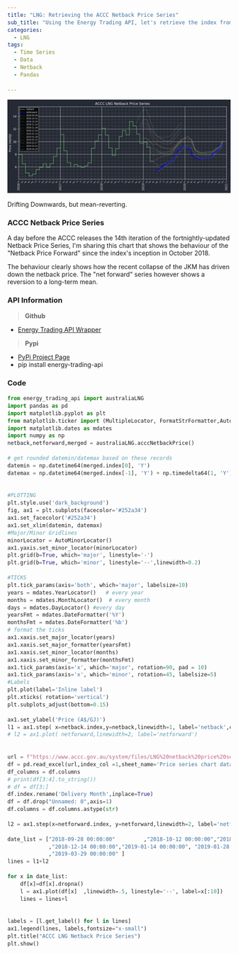 ```yaml
---
title: "LNG: Retrieving the ACCC Netback Price Series"
sub_title: "Using the Energy Trading API, let's retrieve the index from ACCC's webpage"
categories:
  - LNG
tags:
  - Time Series
  - Data
  - Netback
  - Pandas

---
```

![png](/assets/images/post-2019-04-15/netback-april-2019.PNG)

Drifting Downwards, but mean-reverting.

### ACCC Netback Price Series

A day before the ACCC releases the 14th iteration of the fortnightly-updated Netback Price Series, I'm sharing this chart 
that shows the behaviour of the "Netback Price Forward" since the index's inception in October 2018.

The behaviour clearly shows how the recent collapse of the JKM has driven down the netback price. The "net forward" series however shows a reversion to a long-term mean.


### API Information 

> **Github**
-	[Energy Trading API Wrapper](https://github.com/jericmac/energy-trading-api-wrappers)

> **Pypi**
-	[PyPi Project Page](https://pypi.org/project/energy-trading-api/)
-	pip install energy-trading-api




### Code 
```python
from energy_trading_api import australiaLNG
import pandas as pd
import matplotlib.pyplot as plt
from matplotlib.ticker import (MultipleLocator, FormatStrFormatter,AutoMinorLocator)
import matplotlib.dates as mdates
import numpy as np
netback,netforward,merged = australiaLNG.acccNetbackPrice()

# get rounded datemin/datemax based on these records
datemin = np.datetime64(merged.index[0], 'Y')
datemax = np.datetime64(merged.index[-1], 'Y') + np.timedelta64(1, 'Y')


#PLOTTING
plt.style.use('dark_background')
fig, ax1 = plt.subplots(facecolor='#252a34')
ax1.set_facecolor('#252a34')
ax1.set_xlim(datemin, datemax)
#Major/Minor Gridlines
minorLocator = AutoMinorLocator()
ax1.yaxis.set_minor_locator(minorLocator)
plt.grid(b=True, which='major', linestyle='-')
plt.grid(b=True, which='minor', linestyle='--',linewidth=0.2)

#TICKS
plt.tick_params(axis='both', which='major', labelsize=10)
years = mdates.YearLocator()   # every year
months = mdates.MonthLocator()  # every month
days = mdates.DayLocator() #every day
yearsFmt = mdates.DateFormatter('%Y')
monthsFmt = mdates.DateFormatter('%b')
# format the ticks
ax1.xaxis.set_major_locator(years)
ax1.xaxis.set_major_formatter(yearsFmt)
ax1.xaxis.set_minor_locator(months)
ax1.xaxis.set_minor_formatter(monthsFmt)
ax1.tick_params(axis='x', which='major', rotation=90, pad = 10)
ax1.tick_params(axis='x', which='minor', rotation=45, labelsize=5)
#Labels
plt.plot(label='Inline label')
plt.xticks( rotation='vertical')
plt.subplots_adjust(bottom=0.15)

ax1.set_ylabel('Price (A$/GJ)')
l1 = ax1.step( x=netback.index,y=netback,linewidth=1, label='netback',color='lightgreen')
# l2 = ax1.plot( netforward,linewidth=2, label='netforward')


url = f"https://www.accc.gov.au/system/files/LNG%20netback%20price%20series%20-%20Public%20version%20-%201%20April%202019.xlsx"
df = pd.read_excel(url,index_col =1,sheet_name='Price series chart data',skiprows=4)
df_columns = df.columns
# print(df[3:4].to_string())
# df = df[3:]
df.index.rename('Delivery Month',inplace=True)
df = df.drop("Unnamed: 0",axis=1)
df.columns = df.columns.astype(str)

l2 = ax1.step(x=netforward.index, y=netforward,linewidth=2, label='netforward', color='blue')

date_list = ["2018-09-28 00:00:00"         ,"2018-10-12 00:00:00","2018-10-29 00:00:00","2018-11-14 00:00:00","2018-11-28 00:00:00"
             ,"2018-12-14 00:00:00","2019-01-14 00:00:00", "2019-01-28 00:00:00","2019-02-15 00:00:00","2019-02-27 00:00:00","2019-03-15 00:00:00"
             ,"2019-03-29 00:00:00" ]
lines = l1+l2

for x in date_list:
    df[x]=df[x].dropna()
    l = ax1.plot(df[x]  ,linewidth=.5, linestyle='--', label=x[:10])
    lines = lines+l


labels = [l.get_label() for l in lines]
ax1.legend(lines, labels,fontsize="x-small")
plt.title("ACCC LNG Netback Price Series")
plt.show()
```

